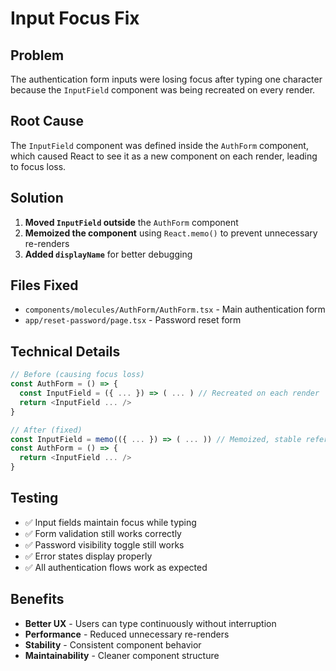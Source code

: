 # Input Focus Fix

## Problem
The authentication form inputs were losing focus after typing one character because the `InputField` component was being recreated on every render.

## Root Cause
The `InputField` component was defined inside the `AuthForm` component, which caused React to see it as a new component on each render, leading to focus loss.

## Solution
1. **Moved `InputField` outside** the `AuthForm` component
2. **Memoized the component** using `React.memo()` to prevent unnecessary re-renders
3. **Added `displayName`** for better debugging

## Files Fixed
- `components/molecules/AuthForm/AuthForm.tsx` - Main authentication form
- `app/reset-password/page.tsx` - Password reset form

## Technical Details
```typescript
// Before (causing focus loss)
const AuthForm = () => {
  const InputField = ({ ... }) => ( ... ) // Recreated on each render
  return <InputField ... />
}

// After (fixed)
const InputField = memo(({ ... }) => ( ... )) // Memoized, stable reference
const AuthForm = () => {
  return <InputField ... />
}
```

## Testing
- ✅ Input fields maintain focus while typing
- ✅ Form validation still works correctly
- ✅ Password visibility toggle still works
- ✅ Error states display properly
- ✅ All authentication flows work as expected

## Benefits
- **Better UX** - Users can type continuously without interruption
- **Performance** - Reduced unnecessary re-renders
- **Stability** - Consistent component behavior
- **Maintainability** - Cleaner component structure
